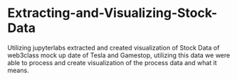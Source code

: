 # Extracting-and-Visualizing-Stock-Data
Utilizing jupyterlabs extracted and created visualization of Stock Data of web3class mock up date of Tesla and Gamestop, utilizing this data we were able to process and create visualization of the process data and what it means.
